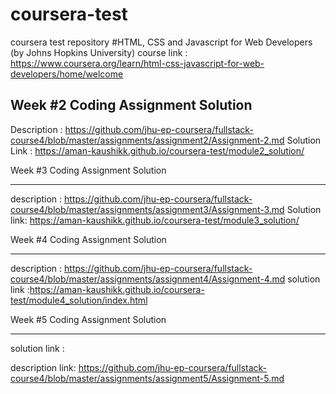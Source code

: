 # coursera-test
coursera test repository
#HTML, CSS and Javascript for Web Developers (by Johns Hopkins University)
course link : https://www.coursera.org/learn/html-css-javascript-for-web-developers/home/welcome

Week #2 Coding Assignment Solution
------------------------------------------------------------
Description   : https://github.com/jhu-ep-coursera/fullstack-course4/blob/master/assignments/assignment2/Assignment-2.md
Solution Link : https://aman-kaushikk.github.io/coursera-test/module2_solution/

Week #3 Coding Assignment Solution

-------------------------------------------------------------
description  : https://github.com/jhu-ep-coursera/fullstack-course4/blob/master/assignments/assignment3/Assignment-3.md
Solution link: https://aman-kaushikk.github.io/coursera-test/module3_solution/


Week #4 Coding Assignment Solution

--------------------------------------------------------------
description  : https://github.com/jhu-ep-coursera/fullstack-course4/blob/master/assignments/assignment4/Assignment-4.md
solution link :https://aman-kaushikk.github.io/coursera-test/module4_solution/index.html



Week #5 Coding Assignment Solution

------------------------------------------------------------------
solution link :  

description link: https://github.com/jhu-ep-coursera/fullstack-course4/blob/master/assignments/assignment5/Assignment-5.md
